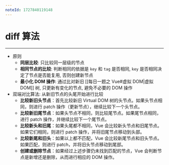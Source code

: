 ```yaml
---
noteId: 1727840119148
---
```

# diff 算法
---
- 原则
	- **同层比较**: 只比较同一层级的节点
	- **相同节点的比较**: 判断相同的依据是 `key` 和 `tag` 是否相同, `key` 是否相同决定了节点是否能复用, 否则创建新节点
	- **最小化 DOM 操作**: 通过比对新旧 [[每日一题之 Vue#虚拟 DOM|虚拟 DOM]] 树, 只更新有变化的节点, 避免不必要的 DOM 操作
- 双端对比算法: 从新旧节点的头尾开始进行比较
	- **比较新旧头节点**：首先比较新旧 Virtual DOM 树的头节点。如果头节点相同，则进行 patch 操作（更新节点），继续比较下一个头节点。
	- **比较新旧尾节点**：如果头节点不相同，则比较尾节点。如果尾节点相同，进行 patch 操作，并继续比较下一个尾节点。
	- **比较新头和旧尾**：如果头尾都不相同，Vue 会比较新头节点和旧尾节点。如果它们相同，则进行 patch 操作，并将旧尾节点移动到头部。
	- **比较新尾和旧头**：如果以上都不匹配，Vue 会比较新尾节点和旧头节点。如果匹配，则进行 patch，并将旧头节点移动到尾部。
	- **创建或删除节点**：如果经过上述步骤仍未找到匹配的节点，Vue 会判断节点是新增还是删除，从而进行相应的 DOM 操作。

